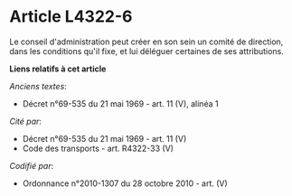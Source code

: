 # Article L4322-6

Le conseil d'administration peut créer en son sein un comité de direction, dans les conditions qu'il fixe, et lui déléguer
certaines de ses attributions.

**Liens relatifs à cet article**

_Anciens textes_:

  - Décret n°69-535 du 21 mai 1969 - art. 11 (V), alinéa 1

_Cité par_:

  - Décret n°69-535 du 21 mai 1969 - art. 11 (V)
  - Code des transports - art. R4322-33 (V)

_Codifié par_:

  - Ordonnance n°2010-1307 du 28 octobre 2010 - art. (V)
